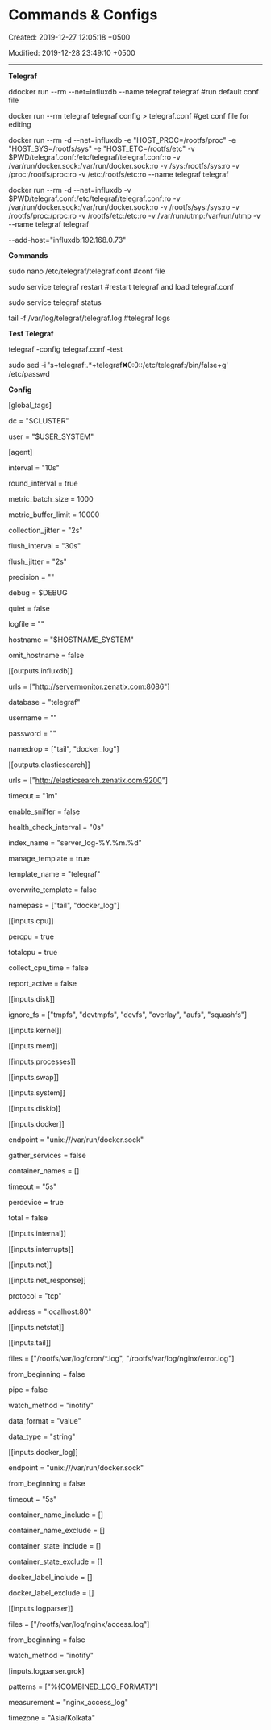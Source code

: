 # Commands & Configs

Created: 2019-12-27 12:05:18 +0500

Modified: 2019-12-28 23:49:10 +0500

---

**Telegraf**

ddocker run --rm --net=influxdb --name telegraf telegraf #run default conf file

docker run --rm telegraf telegraf config > telegraf.conf #get conf file for editing



docker run --rm -d --net=influxdb -e "HOST_PROC=/rootfs/proc" -e "HOST_SYS=/rootfs/sys" -e "HOST_ETC=/rootfs/etc" -v $PWD/telegraf.conf:/etc/telegraf/telegraf.conf:ro -v /var/run/docker.sock:/var/run/docker.sock:ro -v /sys:/rootfs/sys:ro -v /proc:/rootfs/proc:ro -v /etc:/rootfs/etc:ro --name telegraf telegraf





docker run --rm -d --net=influxdb -v $PWD/telegraf.conf:/etc/telegraf/telegraf.conf:ro -v /var/run/docker.sock:/var/run/docker.sock:ro -v /rootfs/sys:/sys:ro -v /rootfs/proc:/proc:ro -v /rootfs/etc:/etc:ro -v /var/run/utmp:/var/run/utmp -v --name telegraf telegraf



--add-host="influxdb:192.168.0.73"



**Commands**

sudo nano /etc/telegraf/telegraf.conf #conf file

sudo service telegraf restart #restart telegraf and load telegraf.conf

sudo service telegraf status

tail -f /var/log/telegraf/telegraf.log #telegraf logs



**Test Telegraf**

telegraf -config telegraf.conf -test



sudo sed -i 's+telegraf:.*+telegraf:x:0:0::/etc/telegraf:/bin/false+g' /etc/passwd



**Config**

[global_tags]

dc = "$CLUSTER"

user = "$USER_SYSTEM"



[agent]

interval = "10s"

round_interval = true

metric_batch_size = 1000

metric_buffer_limit = 10000

collection_jitter = "2s"

flush_interval = "30s"

flush_jitter = "2s"

precision = ""

debug = $DEBUG

quiet = false

logfile = ""

hostname = "$HOSTNAME_SYSTEM"

omit_hostname = false



[[outputs.influxdb]]

urls = ["<http://servermonitor.zenatix.com:8086>"]

database = "telegraf"

username = ""

password = ""

namedrop = ["tail", "docker_log"]



[[outputs.elasticsearch]]

urls = ["<http://elasticsearch.zenatix.com:9200>"]

timeout = "1m"

enable_sniffer = false

health_check_interval = "0s"

index_name = "server_log-%Y.%m.%d"

manage_template = true

template_name = "telegraf"

overwrite_template = false

namepass = ["tail", "docker_log"]



[[inputs.cpu]]

percpu = true

totalcpu = true

collect_cpu_time = false

report_active = false



[[inputs.disk]]

ignore_fs = ["tmpfs", "devtmpfs", "devfs", "overlay", "aufs", "squashfs"]



[[inputs.kernel]]



[[inputs.mem]]



[[inputs.processes]]



[[inputs.swap]]



[[inputs.system]]



[[inputs.diskio]]



[[inputs.docker]]

endpoint = "unix:///var/run/docker.sock"

gather_services = false

container_names = []

timeout = "5s"

perdevice = true

total = false



[[inputs.internal]]



[[inputs.interrupts]]



[[inputs.net]]



[[inputs.net_response]]

protocol = "tcp"

address = "localhost:80"



[[inputs.netstat]]



[[inputs.tail]]

files = ["/rootfs/var/log/cron/*.log", "/rootfs/var/log/nginx/error.log"]

from_beginning = false

pipe = false

watch_method = "inotify"

data_format = "value"

data_type = "string"



[[inputs.docker_log]]

endpoint = "unix:///var/run/docker.sock"

from_beginning = false

timeout = "5s"

container_name_include = []

container_name_exclude = []

container_state_include = []

container_state_exclude = []

docker_label_include = []

docker_label_exclude = []



[[inputs.logparser]]

files = ["/rootfs/var/log/nginx/access.log"]

from_beginning = false

watch_method = "inotify"



[inputs.logparser.grok]

patterns = ["%{COMBINED_LOG_FORMAT}"]

measurement = "nginx_access_log"

timezone = "Asia/Kolkata"
